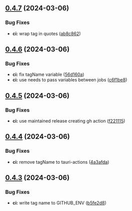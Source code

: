 ## [0.4.7](https://github.com/izyuumi/LAME/compare/v0.4.6...v0.4.7) (2024-03-06)


### Bug Fixes

* **ci:** wrap tag in quotes ([ab8c862](https://github.com/izyuumi/LAME/commit/ab8c862edc3be51e9adc9602297c69cde70a94e8))



## [0.4.6](https://github.com/izyuumi/LAME/compare/v0.4.5...v0.4.6) (2024-03-06)


### Bug Fixes

* **ci:** fix tagName variable ([56d160a](https://github.com/izyuumi/LAME/commit/56d160a4870762acf45a78bdcd22fda50f650123))
* **ci:** use needs to pass variables between jobs ([c6f1be8](https://github.com/izyuumi/LAME/commit/c6f1be840aca25f9135bd284a10db5e14848da63))



## [0.4.5](https://github.com/izyuumi/LAME/compare/v0.4.4...v0.4.5) (2024-03-06)


### Bug Fixes

* **ci:** use maintained release creating gh action ([f221115](https://github.com/izyuumi/LAME/commit/f221115c4f4f474910bd896b0bf0e2c639239f2a))



## [0.4.4](https://github.com/izyuumi/LAME/compare/v0.4.3...v0.4.4) (2024-03-06)


### Bug Fixes

* **ci:** remove tagName to tauri-actions ([4a3afda](https://github.com/izyuumi/LAME/commit/4a3afda5868f162d0e97b2e317abd49cea490859))



## [0.4.3](https://github.com/izyuumi/LAME/compare/v0.4.2...v0.4.3) (2024-03-06)


### Bug Fixes

* **ci:** write tag name to GITHUB_ENV ([b5fe2d8](https://github.com/izyuumi/LAME/commit/b5fe2d89cc949b628075c9d47fecd58d2da3565d))



